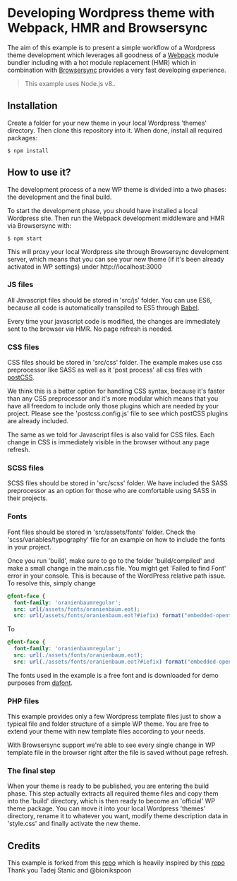 # Developing Wordpress theme with Webpack, HMR and Browsersync

The aim of this example is to present a simple workflow of a Wordpress theme development which leverages all goodness of a [Webpack](https://webpack.github.io/) module bundler including with a hot module replacement (HMR) which in combination with [Browsersync](https://www.browsersync.io/) provides a very fast developing experience.

> This example uses Node.js v8._._

## Installation

Create a folder for your new theme in your local Wordpress 'themes' directory. Then clone this repository into it. When done, install all required packages:

```
$ npm install
```

## How to use it?

The development process of a new WP theme is divided into a two phases: the development and the final build.

To start the development phase, you should have installed a local Wordpress site. Then run the Webpack development middleware and HMR via Browsersync with:

```
$ npm start
```

This will proxy your local Wordpress site through Browsersync development server, which means that you can see your new theme (if it's been already activated in WP settings) under http://localhost:3000

### JS files

All Javascript files should be stored in 'src/js' folder. You can use ES6, because all code is automatically transpiled to ES5 through [Babel](https://babeljs.io/).

Every time your javascript code is modified, the changes are immediately sent to the browser via HMR. No page refresh is needed.

### CSS files

CSS files should be stored in 'src/css' folder. The example makes use css preprocessor like SASS as well as it 'post process' all css files with [postCSS](http://postcss.org/).

We think this is a better option for handling CSS syntax, because it's faster than any CSS preprocessor and it's more modular which means that you have all freedom to include only those plugins which are needed by your project. Please see the 'postcss.config.js' file to see which postCSS plugins are already included.

The same as we told for Javascript files is also valid for CSS files. Each change in CSS is immediately visible in the browser without any page refresh.

### SCSS files

SCSS files should be stored in 'src/scss' folder. We have included the SASS preprocessor as an option for those who are comfortable using SASS in their projects. 

### Fonts

Font files should be stored in 'src/assets/fonts' folder. Check the 'scss/variables/typography' file for an example on how to include the fonts in your project. 

Once you run 'build', make sure to go to the folder 'build/compiled' and make a small change in the main.css file. You might get 'Failed to find Font' error in your console. This is because of the WordPress relative path issue. To resolve this, simply change


``` css
@font-face {
  font-family: 'oranienbaumregular';
  src: url(/assets/fonts/oranienbaum.eot);
  src: url(/assets/fonts/oranienbaum.eot?#iefix) format("embedded-opentype"), url(/assets/fonts/oranienbaum.woff2) format("woff2"), url(/assets/fonts/oranienbaum.woff) format("woff"), url(/assets/fonts/oranienbaum.ttf) format("truetype"); }
```

To

``` css
@font-face {
  font-family: 'oranienbaumregular';
  src: url(./assets/fonts/oranienbaum.eot);
  src: url(./assets/fonts/oranienbaum.eot?#iefix) format("embedded-opentype"), url(./assets/fonts/oranienbaum.woff2) format("woff2"), url(./assets/fonts/oranienbaum.woff) format("woff"), url(./assets/fonts/oranienbaum.ttf) format("truetype"); }
```

The fonts used in the example is a free font and is downloaded for demo purposes from [dafont](https://www.dafont.com/oranienbaum.font). 

### PHP files

This example provides only a few Wordpress template files just to show a typical file and folder structure of a simple WP theme. You are free to extend your theme with new template files according to your needs.

With Browsersync support we're able to see every single change in WP template file in the browser right after the file is saved without page refresh.

### The final step

When your theme is ready to be published, you are entering the build phase. This step actually extracts all required theme files and copy them into the 'build' directory, which is then ready to become an 'official' WP theme package. You can move it into your local Wordpress 'themes' directory, rename it to whatever you want, modify theme description data in 'style.css' and finally activate the new theme.

## Credits

This example is forked from this [repo](https://github.com/tadejstanic/wp-hrm-webpack.git)
which is heavily inspired by this [repo](https://github.com/bionikspoon/webpack-hmr-wordpress)
Thank you Tadej Stanic and @bionikspoon
